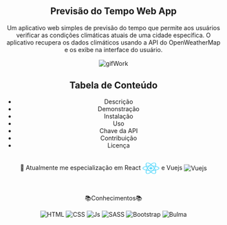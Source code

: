 <h2 align="center" color=#FF4500>Previsão do Tempo Web App</h2>
<div align="center">
  <p font-size=0.1em>Um aplicativo web simples de previsão do tempo que permite aos usuários verificar as condições climáticas atuais de uma cidade específica. O aplicativo recupera os dados climáticos usando a API do OpenWeatherMap e os exibe na interface do usuário.</p>
</div>

<div align="center"><img align="center" alt="gifWork" height="220" width="500" src="#"/></div>

##

<div align="center">
  <h2>Tabela de Conteúdo</h2>
    <ul style{
      display="inline_block"; 
      list-style-type="none"; 
      padding="0"}>
        <li>Descrição</li>
        <li>Demonstração</li>
        <li>Instalação</li>
        <li>Uso</li>
        <li>Chave da API</li>
        <li>Contribuição</li>
        <li>Licença</li>
    </ul>
</div>

##

<div align="center"><p>🌱 Atualmente me especialização em React <img align="center" alt="React" height="30" width="40" src="https://raw.githubusercontent.com/devicons/devicon/master/icons/react/react-original.svg"> e Vuejs <img align="center" alt="Vuejs" height="30" width="40" src="https://cdn.jsdelivr.net/gh/devicons/devicon/icons/vuejs/vuejs-original.svg" /></p></div>

<div style="display: inline_block" align="center" ><br>
  <p>📚Conhecimentos📚</p>
  <img align="center" alt="HTML" height="30" width="40" border="none" src="https://cdn.jsdelivr.net/gh/devicons/devicon/icons/html5/html5-original.svg"/>
  <img align="center" alt="CSS" height="30" width="40" src="https://cdn.jsdelivr.net/gh/devicons/devicon/icons/css3/css3-original.svg" />
  <img align="center" alt="Js" height="30" width="40" src="https://cdn.jsdelivr.net/gh/devicons/devicon/icons/javascript/javascript-original.svg" />
  <img align="center" alt="SASS" height="30" width="40" src="https://cdn.jsdelivr.net/gh/devicons/devicon/icons/sass/sass-original.svg"/>
  <img align="center" alt="Bootstrap" height="30" width="40" src="https://cdn.jsdelivr.net/gh/devicons/devicon/icons/bootstrap/bootstrap-original.svg"/>
  <img align="center" alt="Bulma" height="30" width="40" src="https://cdn.jsdelivr.net/gh/devicons/devicon/icons/bulma/bulma-plain.svg"/>    
</div>
